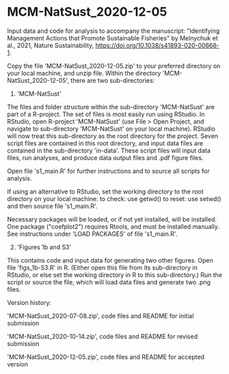 # MCM-NatSust_2020-12-05
Input data and code for analysis to accompany the manuscript: "Identifying Management Actions that Promote Sustainable Fisheries" by Melnychuk et al., 2021, Nature Sustainability, https://doi.org/10.1038/s41893-020-00668-1.

Copy the file 'MCM-NatSust_2020-12-05.zip' to your preferred directory on your local machine, and unzip file. Within the directory 'MCM-NatSust_2020-12-05', there are two sub-directories:

1. 'MCM-NatSust'

The files and folder structure within the sub-directory 'MCM-NatSust' are part of a R-project. The set of files is most easily run using RStudio. In RStudio, open R-project 'MCM-NatSust' (use File > Open Project, and navigate to sub-directory 'MCM-NatSust' on your local machine). RStudio will now treat this sub-directory as the root directory for the project. Seven script files are contained in this root directory, and input data files are contained in the sub-directory 'in-data'. These script files will input data files, run analyses, and produce data output files and .pdf figure files.

Open file 's1_main.R' for further instructions and to source all scripts for analysis.

If using an alternative to RStudio, set the working directory to the root directory on your local machine: to check: use getwd() to reset: use setwd() and then source file 's1_main.R'.

Necessary packages will be loaded, or if not yet installed, will be installed. One package ("coefplot2") requires Rtools, and must be installed manually. See instructions under 'LOAD PACKAGES' of file 's1_main.R'.

2. 'Figures 1b and S3'

This contains code and input data for generating two other figures. Open file 'figs_1b-S3.R' in R. (Either open this file from its sub-directory in RStudio, or else set the working directory in R to this sub-directory.) Run the script or source the file, which will load data files and generate two .png files.

Version history:

'MCM-NatSust_2020-07-08.zip', code files and README for initial submission

'MCM-NatSust_2020-10-14.zip', code files and README for revised submission

'MCM-NatSust_2020-12-05.zip', code files and README for accepted version
